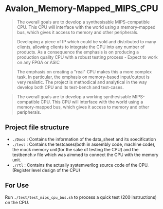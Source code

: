 # Avalon_Memory-Mapped_MIPS_CPU
> The overall goals are to develop a synthesisable MIPS-compatible CPU. This CPU will interface with the world using a memory-mapped bus, which gives it access to memory and other peripherals.
>
> Developing a piece of IP which could be sold and distributed to many clients, allowing clients to integrate the CPU into any number of products. As a consequence the emphasis is on producing a production quality CPU with a robust testing process - Expect to work on any FPGA or ASIC
>
> The emphasis on creating a "real" CPU makes this a more complex task. In particular, the emphasis on memory-based input/output is very realistic. The project is methodical and analytical in the way develop both CPU and its test-bench and test-cases.




>The overall goals are to develop a working synthesisable MIPS-compatible CPU. This CPU will interface with the world using a memory-mapped bus, which gives it access to memory and other peripherals.


## Project file structure

* `./Docs`  : Contains the information of the data_sheet and its soecification
* `./test`  : Contains the testcases(both in assembly code, machine code), the mock memory unit(for the sake of testing the CPU) and the testbench.v file               which was aimmed to connect the CPU with the memory unit.
* `./rtl`   : Contains the actually systemverilog source code of the CPU. (Register level design of the CPU)


## For Use
Run `./test/test_mips_cpu_bus.sh` to process a quick test (200 instructions) on the CPU.




